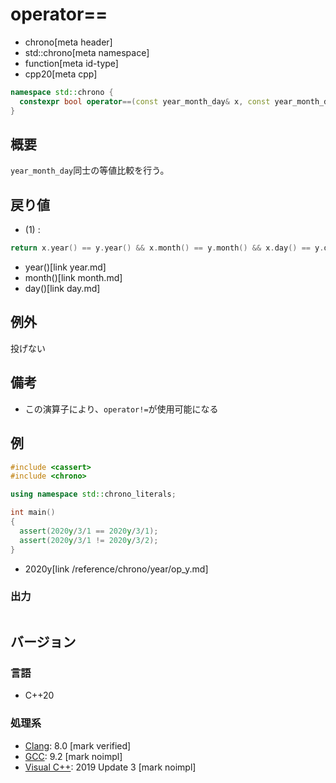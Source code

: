 # operator==
* chrono[meta header]
* std::chrono[meta namespace]
* function[meta id-type]
* cpp20[meta cpp]

```cpp
namespace std::chrono {
  constexpr bool operator==(const year_month_day& x, const year_month_day& y) noexcept; // (1) C++20
}
```

## 概要
`year_month_day`同士の等値比較を行う。


## 戻り値
- (1) :

```cpp
return x.year() == y.year() && x.month() == y.month() && x.day() == y.day();
```
* year()[link year.md]
* month()[link month.md]
* day()[link day.md]


## 例外
投げない


## 備考
- この演算子により、`operator!=`が使用可能になる


## 例
```cpp example
#include <cassert>
#include <chrono>

using namespace std::chrono_literals;

int main()
{
  assert(2020y/3/1 == 2020y/3/1);
  assert(2020y/3/1 != 2020y/3/2);
}
```
* 2020y[link /reference/chrono/year/op_y.md]

### 出力
```
```

## バージョン
### 言語
- C++20

### 処理系
- [Clang](/implementation.md#clang): 8.0 [mark verified]
- [GCC](/implementation.md#gcc): 9.2 [mark noimpl]
- [Visual C++](/implementation.md#visual_cpp): 2019 Update 3 [mark noimpl]
